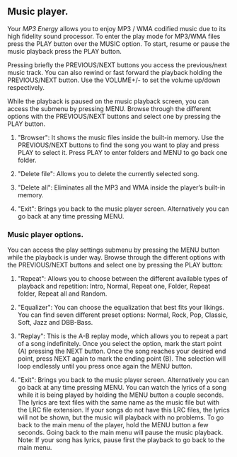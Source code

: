 ## Music player.

Your *MP3 Energy* allows you to enjoy MP3 / WMA codified music due to its high fidelity sound processor. To enter the play mode for MP3/WMA files press the PLAY button over the MUSIC option.
To start, resume or pause the music playback press the PLAY button.

Pressing briefly the PREVIOUS/NEXT buttons you access the
previous/next music track. You can also rewind or fast forward the playback holding the PREVIOUS/NEXT button. Use the VOLUME+/- to set the volume up/down respectively.

While the playback is paused on the music playback screen, you can access the submenu by pressing MENU. Browse through the different options with the PREVIOUS/NEXT buttons and select one by pressing the PLAY button.

1. "Browser": It shows the music files inside the built-in memory. Use the PREVIOUS/NEXT buttons to find the song you want to play and press PLAY to select it. Press PLAY to enter folders and MENU to go back one folder.

2. "Delete file": Allows you to delete the currently selected song.

3. "Delete all": Eliminates all the MP3 and WMA inside the player’s built-in memory.

4. "Exit": Brings you back to the music player screen. Alternatively you can go back at any time pressing MENU.

### Music player options.

You can access the play settings submenu by pressing the MENU button while the playback is under way. Browse through the different options with the PREVIOUS/NEXT buttons and select one by pressing the PLAY button:

1. "Repeat": Allows you to choose between the different available types of playback and repetition: Intro, Normal, Repeat one, Folder, Repeat folder, Repeat all and Random.

2. "Equalizer": You can choose the equalization that best fits your likings. You can find seven different preset options: Normal, Rock, Pop, Classic, Soft, Jazz and DBB-Bass.

3. "Replay": This is the A-B replay mode, which allows you to repeat a part of a song indefinitely. Once you select the option, mark the start point (A) pressing the NEXT button. Once the song reaches your desired end point, press NEXT again to mark the ending point (B). The selection will loop endlessly until you press once again the MENU button.

4. "Exit": Brings you back to the music player screen. Alternatively you can go back at any time pressing MENU.
You can watch the lyrics of a song while it is being played by holding the MENU button a couple seconds. The lyrics are text files with the same name as the music file but with the LRC file extension. If your songs do not have this LRC files, the lyrics will not be shown, but the music will playback with no problems.
To go back to the main menu of the player, hold the MENU button a few seconds. Going back to the main menu will pause the music
playback.
Note: If your song has lyrics, pause first the playback to go back to the main menu.


